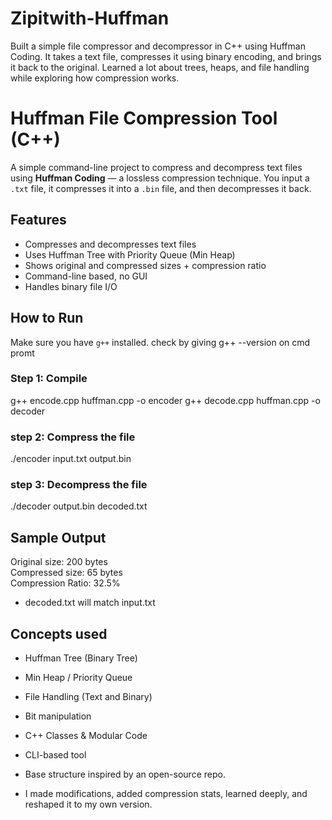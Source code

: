 # Zipitwith-Huffman
Built a simple file compressor and decompressor in C++ using Huffman Coding. It takes a text file, compresses it using binary encoding, and brings it back to the original. Learned a lot about trees, heaps, and file handling while exploring how compression works.

# Huffman File Compression Tool (C++)

A simple command-line project to compress and decompress text files using **Huffman Coding** — a lossless compression technique. You input a `.txt` file, it compresses it into a `.bin` file, and then decompresses it back.

## Features
- Compresses and decompresses text files
- Uses Huffman Tree with Priority Queue (Min Heap)
- Shows original and compressed sizes + compression ratio
- Command-line based, no GUI
- Handles binary file I/O

## How to Run

Make sure you have `g++` installed. 
check by giving g++ --version on cmd promt

### Step 1: Compile
g++ encode.cpp huffman.cpp -o encoder
g++ decode.cpp huffman.cpp -o decoder
### step 2: Compress the file
./encoder input.txt output.bin
### step 3: Decompress the file
./decoder output.bin decoded.txt

## Sample Output
Original size: 200 bytes  
Compressed size: 65 bytes  
Compression Ratio: 32.5%
- decoded.txt will match input.txt

## Concepts used
- Huffman Tree (Binary Tree)
- Min Heap / Priority Queue
- File Handling (Text and Binary)
- Bit manipulation
- C++ Classes & Modular Code
- CLI-based tool

- Base structure inspired by an open-source repo. 
- I made modifications, added compression stats, learned deeply, and reshaped it to my own version.


